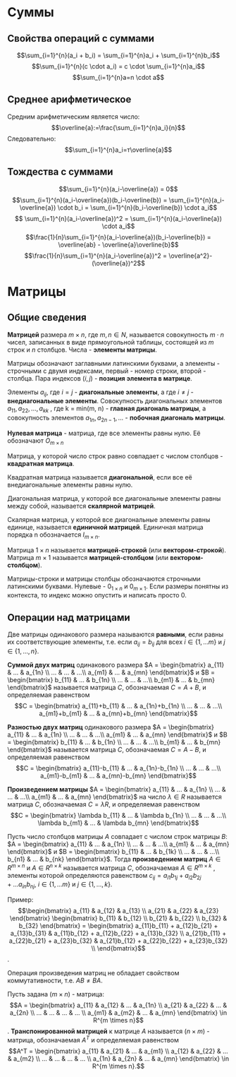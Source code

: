 # Суммы
## Свойства операций с суммами
$$\sum_{i=1}^{n}(a_i + b_i) = \sum_{i=1}^{n}a_i + \sum_{i=1}^{n}b_i$$
$$\sum_{i=1}^{n}(c \cdot a_i) = c \cdot \sum_{i=1}^{n}a_i$$
$$\sum_{i=1}^{n}a=n \cdot a$$
## Среднее арифметическое
Средним арифметическим является число:
$$\overline{a}:=\frac{\sum_{i=1}^{n}a_i}{n}$$
Следовательно:
$$\sum_{i=1}^{n}a_i=т\overline{a}$$

## Тождества с суммами
$$\sum_{i=1}^{n}(a_i-\overline{a}) = 0$$
$$\sum_{i=1}^{n}(a_i-\overline{a})(b_i-\overline{b}) = \sum_{i=1}^{n}(a_i-\overline{a}) \cdot b_i = \sum_{i=1}^{n}(b_i-\overline{b}) \cdot a_i$$
$$ \sum_{i=1}^{n}(a_i-\overline{a})^2 = \sum_{i=1}^{n}(a_i-\overline{a}) \cdot a_i$$
$$\frac{1}{n}\sum_{i=1}^{n}(a_i-\overline{a})(b_i-\overline{b}) = \overline{ab} - \overline{a}\overline{b}$$
$$\frac{1}{n}\sum_{i=1}^{n}(a_i-\overline{a})^2 = \overline{a^2}-(\overline{a})^2$$

# Матрицы
## Общие сведения
**Матрицей** размера $m \times n$, где $m, n \in N$, называется совокупность $m \cdot n$ чисел, записанных в виде прямоугольной таблицы, состоящей из $m$ строк и $n$ столбцов. Числа - **элементы матрицы**.

Матрицы обозначают заглавными латинскими буквами, а элементы - строчными с двумя индексами, первый - номер строки, второй - столбца. Пара индексов $(i, j)$ - **позиция элемента в матрице**.

Элементы $a_{ij}$, где $i=j$ - **диагональные элементы**, а где $i \neq j$ - **внедиагональные элементы**.
Совокупность диагональных элементов $a_{11}, a_{22}, ..., a_{kk}$ , где k = min(m, n) - **главная диагональ матрицы**, а совокупность элементов $a_{1n}, a_{2n-1}, ...$ - **побочная диагональ матрицы**.

**Нулевая матрица** - матрица, где все элементы равны нулю. Её обозначают $O_{m \times n}$

Матрица, у которой число строк равно совпадает с числом столбцов - **квадратная матрица**.

Квадратная матрица называется **диагональной**, если все её внедиагональные элементы равны нулю.

Диагональная матрица, у которой все диагональные элементы равны между собой, называется **скалярной матрицей**.

Скалярная матрица, у которой все диагональные элементы равны единице, называется **единичной матрицей**. Единичная матрица порядка n обозначается $I_{m \times n}$.

Матрица $1 \times n$ называется **матрицей-строкой** (или **вектором-строкой**).
Матрица $m \times 1$ называется **матрицей-столбцом** (или **вектором-столбцом**).

Матрицы-строки и матрицы столбцы обозначаются строчными латинскими буквами. Нулевые - $0_{1 \times n}$ и $0_{m \times 1}$. Если размеры понятны из контекста, то индекс можно опустить и написать просто $0$.
## Операции над матрицами
Две матрицы одинакового размера называются **равными**, если равны их соответствующие элементы, т.е. если $a_{ij} = b_{ij}$ для всех $i \in \{1, ...m\}$ и $j \in \{1, ..., n\}$.


**Суммой двух матриц** одинакового размера
$A = \begin{bmatrix} a_{11} & ... & a_{1n} \\ ... & ... & ...\\ a_{m1} & ... & a_{mn} \end{bmatrix}$ и $B = \begin{bmatrix} b_{11} & ... & b_{1n} \\ ... & ... & ...\\ b_{m1} & ... & b_{mn} \end{bmatrix}$
называется матрица $C$, обозначаемая $C=A+B$, и определяемая равенством
$$С = \begin{bmatrix}
a_{11}+b_{11} &  ... & a_{1n}+b_{1n} \\
... & ... & ...\\
a_{m1}+b_{m1} & ... & a_{mn}+b_{mn}
\end{bmatrix}$$


**Разностью двух матриц** одинакового размера
$A = \begin{bmatrix} a_{11} & ... & a_{1n} \\ ... & ... & ...\\ a_{m1} & ... & a_{mn} \end{bmatrix}$ и $B = \begin{bmatrix} b_{11} & ... & b_{1n} \\ ... & ... & ...\\ b_{m1} & ... & b_{mn} \end{bmatrix}$
называется матрица $C$, обозначаемая $C=A-B$, и определяемая равенством
$$С = \begin{bmatrix}
a_{11}-b_{11} &  ... & a_{1n}-b_{1n} \\
... & ... & ...\\
a_{m1}-b_{m1} & ... & a_{mn}-b_{mn}
\end{bmatrix}$$


**Произведением матрицы**
$A = \begin{bmatrix} a_{11} & ... & a_{1n} \\ ... & ... & ...\\ a_{m1} & ... & a_{mn} \end{bmatrix}$
на число $\lambda \in R$ называется матрица $C$, обозначаемая $C=\lambda R$, и определяемая равенством
$$С = \begin{bmatrix} \lambda b_{11} &  ... & \lambda b_{1n} \\ ... & ... & ...\\ \lambda b_{m1} & ... & \lambda b_{mn} \end{bmatrix}$$


Пусть число столбцов матрицы $A$ совпадает с числом строк матрицы $B$:
$A = \begin{bmatrix} a_{11} & ... & a_{1n} \\ ... & ... & ...\\ a_{m1} & ... & a_{mn} \end{bmatrix}$ и $B = \begin{bmatrix} b_{11} & ... & b_{1k} \\ ... & ... & ...\\ b_{n1} & ... & b_{nk} \end{bmatrix}$.
Тогда **произведением матриц** $A \in R^{m \times n}$ и $A \in R^{n \times k}$ называется матрица $C$, обозначаемая $A \in R^{m \times k}$ , элементы которой определяются равенством $c_{ij} = a_{i1}b_{1j} + a_{i2}b_{2j} + ... a_{in}b_{nj}$, $i \in \{1, ...m\}$ и $j \in \{1, ..., k\}$.

Пример:
$$\begin{bmatrix} a_{11} & a_{12} & a_{13} \\ a_{21} & a_{22} & a_{23} \end{bmatrix}
\begin{bmatrix} b_{11} & b_{12} \\ b_{21} & b_{22} \\ b_{32} & b_{32}  \end{bmatrix} =
\begin{bmatrix}
a_{11}b_{11} + a_{12}b_{21} + a_{13}b_{31} & a_{11}b_{12} + a_{12}b_{22} + a_{13}b_{32} \\
a_{21}b_{11} + a_{22}b_{21} + a_{23}b_{32} & a_{21}b_{12} + a_{22}b_{22} + a_{23}b_{32} \\
\end{bmatrix}$$.

Операция произведения матриц не обладает свойством коммутативности, т.е. $AB \not= BA$.


Пусть задана $(m \times n)$ - матрица:
$$A = \begin{bmatrix}
a_{11} & a_{12} & ... & a_{1n} \\
a_{21} & a_{22} & ... & a_{2n} \\
... & ... & ... & ... \\
a_{m1} & a_{m2} & ... & a_{mn}
\end{bmatrix} \in R^{m \times n}$$.
**Транспонированной матрицей** к матрице $A$ называется $(n \times m)$ - матрица, обозначаемая $A^T$ и определяемая равенством
$$A^T = \begin{bmatrix}
a_{11} & a_{21} & ... & a_{m1} \\
a_{12} & a_{22} & ... & a_{m2} \\
... & ... & ... & ... \\
a_{1n} & a_{2n} & ... & a_{mn}
\end{bmatrix} \in R^{m \times n}.$$
